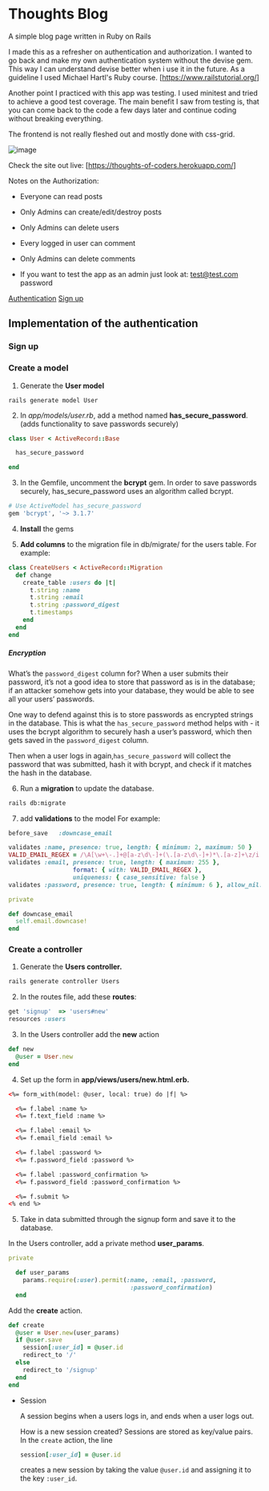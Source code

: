 # Thoughts Blog

A simple blog page written in Ruby on Rails

I made this as a refresher on authentication and authorization.
I wanted to go back and make my own authentication system without the devise gem. This way I can understand devise better when i use it in the future.
As a guideline I used Michael Hartl's Ruby course. [https://www.railstutorial.org/]

Another point I practiced with this app was testing. I used minitest and tried to achieve a good test coverage.
The main benefit I saw from testing is, that you can come back to the code a few days later and continue coding without breaking everything.

The frontend is not really fleshed out and mostly done with css-grid.


![image](https://user-images.githubusercontent.com/49613341/116801307-e0878d00-ab08-11eb-86c4-bcc2d4d76ee1.png)


Check the site out live: [https://thoughts-of-coders.herokuapp.com/]


Notes on the Authorization:
* Everyone can read posts
* Only Admins can create/edit/destroy posts
* Only Admins can delete users
* Every logged in user can comment
* Only Admins can delete comments

* If you want to test the app as an admin just look at:
  test@test.com
  password

[Authentication](##-implementaion-of-the-authentication)
[Sign up](###-sign-up)

## Implementation of the authentication

### Sign up

### Create a model

  1. Generate the **User model**
  ```
  rails generate model User
  ```
  2. In *app/models/user.rb*, add a method named **has_secure_password**. 
  (adds functionality to save passwords securely)
  
  ```ruby
  class User < ActiveRecord::Base 

    has_secure_password 

  end
  ```


  3. In the Gemfile, uncomment the **bcrypt** gem.
    In order to save passwords securely, has_secure_password uses an algorithm called bcrypt.
    
  ```ruby
  # Use ActiveModel has_secure_password
  gem 'bcrypt', '~> 3.1.7'
  ```


  4. **Install** the gems


  5. **Add columns**  to the migration file in db/migrate/ for the users table.
  For example:
  ```ruby
  class CreateUsers < ActiveRecord::Migration
    def change
      create_table :users do |t|
        t.string :name
        t.string :email
        t.string :password_digest
        t.timestamps
      end
    end
  end
  ```

  ##### Encryption
  What’s the `password_digest` column for? When a user submits their password, it’s not a good idea to store that password as is in the database; if an attacker somehow gets into your database, they would be able to see all your users’ passwords.

  One way to defend against this is to store passwords as encrypted strings in the database. This is what the `has_secure_password` method helps with - it uses the bcrypt algorithm to securely hash a user’s password, which then gets saved in the `password_digest` column.

  Then when a user logs in again,`has_secure_password` will collect the password that was submitted, hash it with bcrypt, and check if it matches the hash in the database.


  6. Run a **migration** to update the database.
    
  ```bash
  rails db:migrate
  ```


  7. add **validations** to the model
  For example:
  ```ruby
  before_save   :downcase_email

  validates :name, presence: true, length: { minimum: 2, maximum: 50 }
  VALID_EMAIL_REGEX = /\A[\w+\-.]+@[a-z\d\-]+(\.[a-z\d\-]+)*\.[a-z]+\z/i
  validates :email, presence: true, length: { maximum: 255 },
                    format: { with: VALID_EMAIL_REGEX },
                    uniqueness: { case_sensitive: false }
  validates :password, presence: true, length: { minimum: 6 }, allow_nil: true

  private

  def downcase_email
    self.email.downcase!
  end
  ```


### Create a controller
  1. Generate the **Users controller.**
  ```bash
  rails generate controller Users
  ```

  2. In the routes file, add these **routes**:
  ```ruby
  get 'signup'  => 'users#new' 
  resources :users 
  ```

  3. In the Users controller add the **new** action
  ```ruby
  def new
    @user = User.new
  end
  ```

  4. Set up the form in **app/views/users/new.html.erb.**
  ```html
  <%= form_with(model: @user, local: true) do |f| %>

    <%= f.label :name %>
    <%= f.text_field :name %>

    <%= f.label :email %>
    <%= f.email_field :email %>

    <%= f.label :password %>
    <%= f.password_field :password %>

    <%= f.label :password_confirmation %>
    <%= f.password_field :password_confirmation %>

    <%= f.submit %>
  <% end %>
  ```

  5. Take in data submitted through the signup form and save it to the database.

  In the Users controller, add a private method **user_params**.
  ```ruby
  private

    def user_params
      params.require(:user).permit(:name, :email, :password,
                                    :password_confirmation)
    end

  ```

  Add the **create** action.
  ```ruby
  def create 
    @user = User.new(user_params) 
    if @user.save 
      session[:user_id] = @user.id 
      redirect_to '/' 
    else 
      redirect_to '/signup' 
    end 
  end
  ```

- Session

    A session begins when a users logs in, and ends when a user logs out.

    How is a new session created? Sessions are stored as key/value pairs. In the `create` action, the line
    ```ruby
    session[:user_id] = @user.id 

    ```

    creates a new session by taking the value `@user.id` and assigning it to the key `:user_id`.


  



   